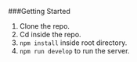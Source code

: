 ###Getting Started

1. Clone the repo.
2. Cd inside the repo.
3. `npm install` inside root directory.
3. `npm run develop` to run the server.
